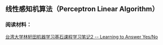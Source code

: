 
## 线性感知机算法（Perceptron Linear Algorithm）

### 阅读材料：

[台湾大学林轩田机器学习基石课程学习笔记2 -- Learning to Answer Yes/No](https://blog.csdn.net/red_stone1/article/details/70866527)
